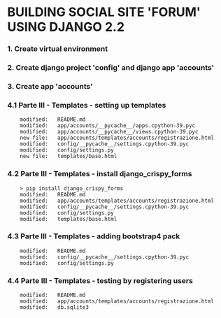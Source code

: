 # BUILDING SOCIAL SITE 'FORUM' USING DJANGO 2.2

### 1. Create virtual environment

### 2. Create django project 'config' and django app 'accounts'

### 3. Create app 'accounts'

### 4.1 Parte III - Templates - setting up templates

        modified:   README.md
        modified:   app/accounts/__pycache__/apps.cpython-39.pyc
        modified:   app/accounts/__pycache__/views.cpython-39.pyc
        new file:   app/accounts/templates/accounts/registrazione.html
        modified:   config/__pycache__/settings.cpython-39.pyc
        modified:   config/settings.py
        new file:   templates/base.html

### 4.2 Parte III - Templates - install django_crispy_forms

		> pip install django_crispy_forms
        modified:   README.md
        modified:   app/accounts/templates/accounts/registrazione.html
        modified:   config/__pycache__/settings.cpython-39.pyc
        modified:   config/settings.py
        modified:   templates/base.html

### 4.3 Parte III - Templates - adding bootstrap4 pack

        modified:   README.md
        modified:   config/__pycache__/settings.cpython-39.pyc
        modified:   config/settings.py

### 4.4 Parte III - Templates - testing by registering users

        modified:   README.md
        modified:   app/accounts/templates/accounts/registrazione.html
        modified:   db.sqlite3
